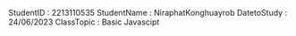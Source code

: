 StudentID : 2213110535
StudentName : NiraphatKonghuayrob
DatetoStudy : 24/06/2023
ClassTopic : Basic Javascipt
